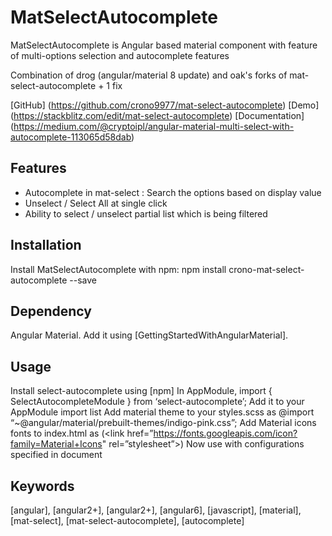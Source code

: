 # MatSelectAutocomplete

MatSelectAutocomplete is Angular based material component with feature of multi-options selection and autocomplete features

Combination of drog (angular/material 8 update) and oak's forks of mat-select-autocomplete + 1 fix

[GitHub] (https://github.com/crono9977/mat-select-autocomplete)
[Demo] (https://stackblitz.com/edit/mat-select-autocomplete)
[Documentation] (https://medium.com/@cryptoipl/angular-material-multi-select-with-autocomplete-113065d58dab)

## Features

<ul>
  <li> Autocomplete in mat-select : Search the options based on display value</li>
  <li> Unselect / Select All at single click</li>
  <li>  Ability to select / unselect partial list which is being filtered</li>
</ul>

## Installation
Install MatSelectAutocomplete with npm:
npm install crono-mat-select-autocomplete --save

## Dependency
Angular Material. Add it using [GettingStartedWithAngularMaterial].

## Usage
Install select-autocomplete using [npm]
In AppModule, import { SelectAutocompleteModule } from ‘select-autocomplete’;
Add it to your AppModule import list
Add material theme to your styles.scss as @import “~@angular/material/prebuilt-themes/indigo-pink.css”;
Add Material icons fonts to index.html as (<link href=”https://fonts.googleapis.com/icon?family=Material+Icons" rel=”stylesheet”>)
Now use <mat-select-autocomplete> with configurations specified in document


## Keywords
[angular], [angular2+], [angular2+], [angular6], [javascript], [material], [mat-select], [mat-select-autocomplete], [autocomplete]